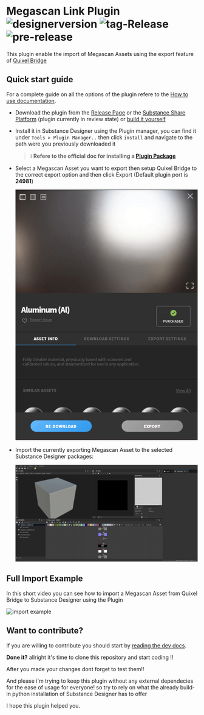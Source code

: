 # Megascan Link Plugin ![designerversion](https://img.shields.io/badge/designer%20version-2019.3%20or%20newer-green) ![tag-Release](https://github.com/Raider-Arts/megascan-link/workflows/tag-Release/badge.svg) ![pre-release](https://github.com/Raider-Arts/megascan-link/workflows/pre-release/badge.svg)
This plugin enable the import of Megascan Assets using the export feature of [Quixel Bridge](https://quixel.com/bridge)

## Quick start guide

For a complete guide on all the options of the plugin refere to the [How to use documentation](http://todoaddlink).

 - Download the plugin from the [Release Page](https://github.com/Raider-Arts/megascan-link/releases) or the [Substance Share Platform](http://todoaddlink) (plugin currently in review state) or [build it yourself](http://todoaddlink)

 - Install it in Substance Designer using the Plugin manager, you can find it under ``Tools > Plugin Manager..`` then click ``install`` and navigate to the path were you previously downloaded it
 
    > :information_source: **Refere to the official doc for installing a [Plugin Package](https://docs.substance3d.com/sddoc/plugins-packages-182257045.html)**

 - Select a Megascan Asset you want to export then setup Quixel Bridge to the correct export option and then click Export (Default plugin port is **24981**)

    ![bridge export](doc/_static/megascan_setup.gif)

 - Import the currently exporting Megascan Asset to the selected Substance Designer packages:

    ![designer import](doc/_static/designer_import.gif)

## Full Import Example
In this short video you can see how to import a Megascan Asset from Quixel Bridge to Substance Designer using the Plugin

![import example](doc/_static/import_example.gif)

## Want to contribute?
If you are willing to contribute you should start by [reading the dev docs](http://todoaddlink).

**Done it?** allright it's time to clone this repository and start coding !!

After you made your changes dont forget to test them!! 

And please i'm trying to keep this plugin without any external dependecies for the ease of usage for everyone! so try to rely on what the already build-in python installation of Substance Designer has to offer

I hope this plugin helped you. 
